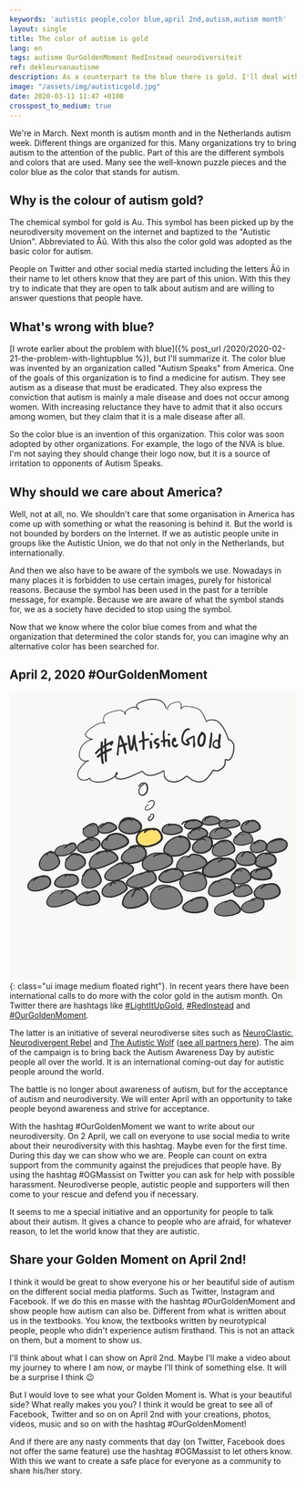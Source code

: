 ```yaml
---
keywords: 'autistic people,color blue,april 2nd,autism,autism month'
layout: single
title: The color of autism is gold
lang: en
tags: autisme OurGoldenMoment RedInstead neurodiversiteit
ref: dekleurvanautisme
description: As a counterpart to the blue there is gold. I'll deal with this in this post. Why is the color of autism gold? And how can we communicate that to the people around us.
image: "/assets/img/autisticgold.jpg"
date: 2020-03-11 11:47 +0100
crosspost_to_medium: true
---
```

We're in March. Next month is autism month and in the Netherlands autism week. Different things are organized for this. Many organizations try to bring autism to the attention of the public. Part of this are the different symbols and colors that are used. Many see the well-known puzzle pieces and the color blue as the color that stands for autism.

## Why is the colour of autism gold?
The chemical symbol for gold is Au. This symbol has been picked up by the neurodiversity movement on the internet and baptized to the "Autistic Union". Abbreviated to Âû. With this also the color gold was adopted as the basic color for autism.

People on Twitter and other social media started including the letters Âû in their name to let others know that they are part of this union. With this they try to indicate that they are open to talk about autism and are willing to answer questions that people have.

## What's wrong with blue?
[I wrote earlier about the problem with blue]({% post_url /2020/2020-02-21-the-problem-with-lightupblue %}), but I'll summarize it. The color blue was invented by an organization called "Autism Speaks" from America. One of the goals of this organization is to find a medicine for autism. They see autism as a disease that must be eradicated. They also express the conviction that autism is mainly a male disease and does not occur among women. With increasing reluctance they have to admit that it also occurs among women, but they claim that it is a male disease after all.

So the color blue is an invention of this organization. This color was soon adopted by other organizations. For example, the logo of the NVA is blue. I'm not saying they should change their logo now, but it is a source of irritation to opponents of Autism Speaks.

## Why should we care about America?
Well, not at all, no. We shouldn't care that some organisation in America has come up with something or what the reasoning is behind it. But the world is not bounded by borders on the Internet. If we as autistic people unite in groups like the Autistic Union, we do that not only in the Netherlands, but internationally.

And then we also have to be aware of the symbols we use. Nowadays in many places it is forbidden to use certain images, purely for historical reasons. Because the symbol has been used in the past for a terrible message, for example. Because we are aware of what the symbol stands for, we as a society have decided to stop using the symbol.

Now that we know where the color blue comes from and what the organization that determined the color stands for, you can imagine why an alternative color has been searched for.

## April 2, 2020 #OurGoldenMoment
![Neurodiversity](/assets/img/autisticgold.jpg){: class="ui image medium floated right"}.
In recent years there have been international calls to do more with the color gold in the autism month. On Twitter there are hashtags like [#LightItUpGold](https://twitter.com/hashtag/lightitupgold), [#RedInstead](https://twitter.com/hashtag/redinstead) and [#OurGoldenMoment](https://www.ourgoldenmoment.com/).

The latter is an initiative of several neurodiverse sites such as [NeuroClastic](https://neuroclastic.com/), [Neurodivergent Rebel](https://neurodivergentrebel.com/) and [The Autistic Wolf](https://www.facebook.com/autisticwolf) ([see all partners here](https://www.ourgoldenmoment.com/partners)). The aim of the campaign is to bring back the Autism Awareness Day by autistic people all over the world. It is an international coming-out day for autistic people around the world.

The battle is no longer about awareness of autism, but for the acceptance of autism and neurodiversity. We will enter April with an opportunity to take people beyond awareness and strive for acceptance.

With the hashtag #OurGoldenMoment we want to write about our neurodiversity. On 2 April, we call on everyone to use social media to write about their neurodiversity with this hashtag. Maybe even for the first time. During this day we can show who we are. People can count on extra support from the community against the prejudices that people have. By using the hashtag #OGMassist on Twitter you can ask for help with possible harassment. Neurodiverse people, autistic people and supporters will then come to your rescue and defend you if necessary.

It seems to me a special initiative and an opportunity for people to talk about their autism. It gives a chance to people who are afraid, for whatever reason, to let the world know that they are autistic.

## Share your Golden Moment on April 2nd!
I think it would be great to show everyone his or her beautiful side of autism on the different social media platforms. Such as Twitter, Instagram and Facebook. If we do this en masse with the hashtag #OurGoldenMoment and show people how autism can also be. Different from what is written about us in the textbooks. You know, the textbooks written by neurotypical people, people who didn't experience autism firsthand. This is not an attack on them, but a moment to show us.

I'll think about what I can show on April 2nd. Maybe I'll make a video about my journey to where I am now, or maybe I'll think of something else. It will be a surprise I think :wink:

But I would love to see what your Golden Moment is. What is your beautiful side? What really makes you you? I think it would be great to see all of Facebook, Twitter and so on on April 2nd with your creations, photos, videos, music and so on with the hashtag #OurGoldenMoment!

And if there are any nasty comments that day (on Twitter, Facebook does not offer the same feature) use the hashtag #OGMassist to let others know. With this we want to create a safe place for everyone as a community to share his/her story.
